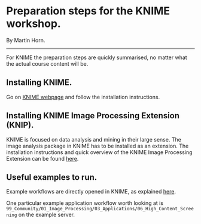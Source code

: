 
# Preparation steps for the KNIME workshop.
By Martin Horn.


_______

For KNIME the preparation steps are quickly summarised, no matter what the actual course content will be.

## Installing KNIME.

Go on [KNIME webpage](   https://www.knime.org/downloads/overview) and follow the installation instructions.

## Installing KNIME Image Processing Extension (KNIP).

KNIME is focused on data analysis and mining in their large sense. The image analysis package in KNIME has to be installed as an extension. The installation instructions and quick overview of the KNIME Image Processing Extension can be found [here](https://tech.knime.org/community/image-processing).

## Useful examples to run.

Example workflows are directly opened in KNIME, as explained [here](https://www.knime.org/example-workflows).
    
One particular example application workflow worth looking at is
`99_Community/01_Image_Processing/03_Applications/06_High_Content_Screening` on the example server.
